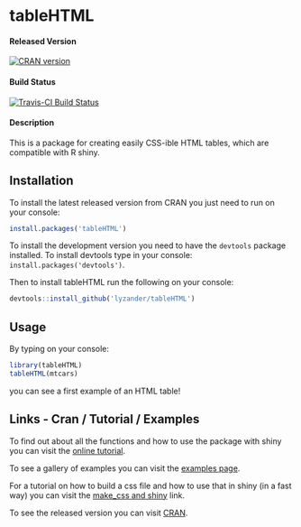 # tableHTML

#### Released Version

[![CRAN version](http://www.r-pkg.org/badges/version/tableHTML)](https://cran.r-project.org/package=tableHTML)

#### Build Status

[![Travis-CI Build Status](https://travis-ci.org/LyzandeR/tableHTML.svg?branch=master)](https://travis-ci.org/LyzandeR/tableHTML)

#### Description

This is a package for creating easily CSS-ible HTML tables, which are compatible with R shiny.

## Installation

To install the latest released version from CRAN you just need to run on your console:

```r
install.packages('tableHTML')
```

To install the development version you need to have the `devtools` package installed. To install devtools type in your console: `install.packages('devtools')`.

Then to install tableHTML run the following on your console:

```R
devtools::install_github('lyzander/tableHTML')
```

## Usage

By typing on your console:

```R
library(tableHTML)
tableHTML(mtcars)
```

you can see a first example of an HTML table!

## Links - Cran / Tutorial / Examples

To find out about all the functions and how to use the package with shiny you can visit the [online tutorial](https://cran.r-project.org/package=tableHTML/vignettes/tableHTML).

To see a gallery of examples you can visit the [examples page](https://cran.r-project.org/package=tableHTML/vignettes/examples).

For a tutorial on how to build a css file and how to use that in shiny (in a fast way) you can visit the [make_css and shiny](https://cran.r-project.org/package=tableHTML/vignettes/make_css) link. 

To see the released version you can visit [CRAN](https://cran.r-project.org/package=tableHTML).
